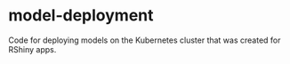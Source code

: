 # model-deployment
Code for deploying models on the Kubernetes cluster that was created for RShiny apps.
